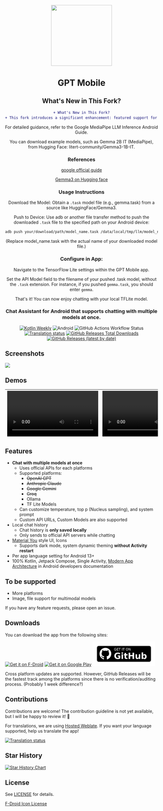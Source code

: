 <div align="center">

<img width="200" height="200" style="display: block;" src="./images/logo.png">

# GPT Mobile



## What's New in This Fork?

```diff
+ What's New in This Fork?
+ This fork introduces a significant enhancement: featured support for on-device chat with TensorFlow Lite (TFLite) local models.
```

For detailed guidance, refer to the Google MediaPipe LLM Inference Android Guide.

You can download example models, such as Gemma 2B IT (MediaPipe), from Hugging Face: litert-community/Gemma3-1B-IT.

### References

[google official guide](https://ai.google.dev/edge/mediapipe/solutions/genai/llm_inference/android)

[Gemma3 on Hugging face](https://huggingface.co/litert-community/Gemma3-1B-IT)

### Usage Instructions
Download the Model: Obtain a `.task` model file (e.g., gemma.task) from a source like HuggingFace/Gemma3.

Push to Device: Use adb or another file transfer method to push the downloaded `.task` file to the specified path on your Android device:

```Bash
adb push your/download/path/model_name.task /data/local/tmp/llm/model_name.task
```

(Replace model_name.task with the actual name of your downloaded model file.)

### Configure in App:

Navigate to the TensorFlow Lite settings within the GPT Mobile app.

Set the API Model field to the filename of your pushed .task model, without the `.task` extension. For instance, if you pushed `gemma.task`, you should enter `gemma`.

That's it! You can now enjoy chatting with your local TFLite model.

### Chat Assistant for Android that supports chatting with multiple models at once.

<p>
  <a href="https://mailchi.mp/kotlinweekly/kotlin-weekly-431"><img alt="Kotlin Weekly" src="https://img.shields.io/badge/Kotlin%20Weekly-%23431-blue"/></a>
  <img alt="Android" src="https://img.shields.io/badge/Platform-Android-green.svg"/>
  <img alt="GitHub Actions Workflow Status" src="https://img.shields.io/github/actions/workflow/status/Taewan-P/gpt_mobile/release-build.yml">
  <a href="https://hosted.weblate.org/engage/gptmobile/"><img src="https://hosted.weblate.org/widget/gptmobile/gptmobile/svg-badge.svg" alt="Translation status" /></a>
  <a href="https://github.com/Taewan-P/gpt_mobile/releases/"><img alt="GitHub Releases Total Downloads" src="https://img.shields.io/github/downloads/Taewan-P/gpt_mobile/total?label=Downloads&logo=github"/></a>
  <a href="https://github.com/Taewan-P/gpt_mobile/releases/latest/"><img alt="GitHub Releases (latest by date)" src="https://img.shields.io/github/v/release/Taewan-P/gpt_mobile?color=black&label=Stable&logo=github"/></a>
</p>


</div>


## Screenshots

<div align="center">

<img style="display: block;" src="./images/screenshots.webp">

</div>

## Demos


| <video src="https://github.com/Taewan-P/gpt_mobile/assets/27392567/96229e6d-6795-48b4-a915-aca915bd2527"/> | <video src="https://github.com/Taewan-P/gpt_mobile/assets/27392567/1cc13413-7320-4f6f-ace9-de76de58adcc"/> | <video src="https://github.com/Taewan-P/gpt_mobile/assets/27392567/546e2694-953d-4d67-937f-a29fba81046f"/> |
|------------------------------------------------------------------------------------------------------------|------------------------------------------------------------------------------------------------------------|------------------------------------------------------------------------------------------------------------|


## Features

- **Chat with multiple models at once**
  - Uses official APIs for each platforms
  - Supported platforms:
    - ~~OpenAI GPT~~
    - ~~Anthropic Claude~~
    - ~~Google Gemini~~
    - ~~Groq~~
    - Ollama
    - TF Lite Models
  - Can customize temperature, top p (Nucleus sampling), and system prompt
  - Custom API URLs, Custom Models are also supported
- Local chat history
  - Chat history is **only saved locally**
  - Only sends to official API servers while chatting
- [Material You](https://m3.material.io/) style UI, Icons
  - Supports dark mode, system dynamic theming **without Activity restart**
- Per app language setting for Android 13+
- 100% Kotlin, Jetpack Compose, Single Activity, [Modern App Architecture](https://developer.android.com/topic/architecture#modern-app-architecture) in Android developers documentation


## To be supported

- More platforms
- Image, file support for multimodal models

If you have any feature requests, please open an issue.


## Downloads

You can download the app from the following sites:

[<img height="80" alt="Get it on F-Droid" src="https://fdroid.gitlab.io/artwork/badge/get-it-on.png"/>](https://f-droid.org/packages/dev.chungjungsoo.gptmobile)
[<img height="80" alt='Get it on Google Play' src='https://play.google.com/intl/en_us/badges/static/images/badges/en_badge_web_generic.png'/>](https://play.google.com/store/apps/details?id=dev.chungjungsoo.gptmobile&utm_source=github&utm_campaign=gh-readme)
[<img height="80" alt='Get it on GitHub' src='https://raw.githubusercontent.com/Kunzisoft/Github-badge/main/get-it-on-github.png'/>](https://github.com/Taewan-P/gpt_mobile/releases)

Cross platform updates are supported. However, GitHub Releases will be the fastest track among the platforms since there is no verification/auditing process. (Probably 1 week difference?)



## Contributions

Contributions are welcome! The contribution guideline is not yet available, but I will be happy to review it! 💯

For translations, we are using [Hosted Weblate](https://hosted.weblate.org/engage/gptmobile/). If you want your language supported, help us translate the app!

<a href="https://hosted.weblate.org/engage/gptmobile/">
  <img src="https://hosted.weblate.org/widget/gptmobile/gptmobile/multi-auto.svg" alt="Translation status" />
</a>


## Star History

[![Star History Chart](https://api.star-history.com/svg?repos=Taewan-P/gpt_mobile&type=Timeline)](https://star-history.com/#Taewan-P/gpt_mobile&Timeline)


## License

See [LICENSE](./LICENSE) for details.

[F-Droid Icon License](https://gitlab.com/fdroid/artwork/-/blob/master/fdroid-logo-2015/README.md)

